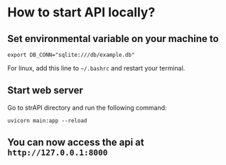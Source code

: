 # How to start API locally? 

## Set environmental variable on your machine to 

`export DB_CONN="sqlite:///db/example.db"`

For linux, add this line to `~/.bashrc` and restart your terminal. 

## Start web server

Go to strAPI directory and run the following command: 

`uvicorn main:app --reload`

## You can now access the api at `http://127.0.0.1:8000` 